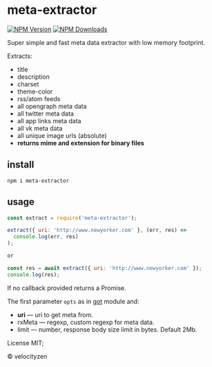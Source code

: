 # meta-extractor

[![NPM Version](https://img.shields.io/npm/v/meta-extractor.svg?style=flat-square)](https://www.npmjs.com/package/meta-extractor)
[![NPM Downloads](https://img.shields.io/npm/dt/meta-extractor.svg?style=flat-square)](https://www.npmjs.com/package/meta-extractor)

Super simple and fast meta data extractor with low memory footprint.

Extracts:
* title
* description
* charset
* theme-color
* rss/atom feeds
* all opengraph meta data
* all twitter meta data
* all app links meta data
* all vk meta data
* all unique image urls (absolute)
* __returns mime and extension for binary files__

## install

`npm i meta-extractor`

## usage

```js
const extract = require('meta-extractor');

extract({ uri: 'http://www.newyorker.com' }, (err, res) =>
  console.log(err, res)
);

or

const res = await extract({ uri: 'http://www.newyorker.com' });
console.log(res);
```

If no callback provided returns a Promise.

The first parameter `opts` as in [got](https://github.com/sindresorhus/got) module and:

* **uri** — uri to get meta from.
* rxMeta — regexp, custom regexp for meta data.
* limit — number, response body size limit in bytes. Default 2Mb.


License MIT;

© velocityzen
